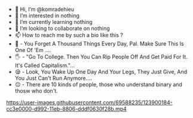 - 👋 Hi, I’m @komradehieu
- 👀 I’m interested in nothing
- 🌱 I’m currently learning nothing
- 💞️ I’m looking to collaborate on nothing
- 📫 How to reach me by such a bio like this ?
- 🔫 - You Forget A Thousand Things Every Day, Pal. Make Sure This Is One Of 'Em ....
- 🖐 - "Go To College. Then You Can Rip People Off And Get Paid For It. It's Called Capitalism."...
- 😪 - Look, You Wake Up One Day And Your Legs, They Just Give, And You Just Can't Run Anymore....
- 😐 - There are 10 kinds of people, those who understand binary and thosw who don't.


https://user-images.githubusercontent.com/69588235/123900184-cc3e0000-d992-11eb-8806-dddf0630f28b.mp4








<!---
komradehieu/komradehieu is a ✨ special ✨ repository because its `README.md` (this file) appears on your GitHub profile.
You can click the Preview link to take a look at your changes.
--->
